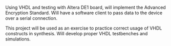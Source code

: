 Using VHDL and testing with Altera DE1 board, will implement the Advanced Encryption Standard. Will have a software client to pass data to the device over a serial connection.

This project will be used as an exercise to practice correct usage of VHDL constructs in synthesis. Will develop proper VHDL testbenches and simulations.